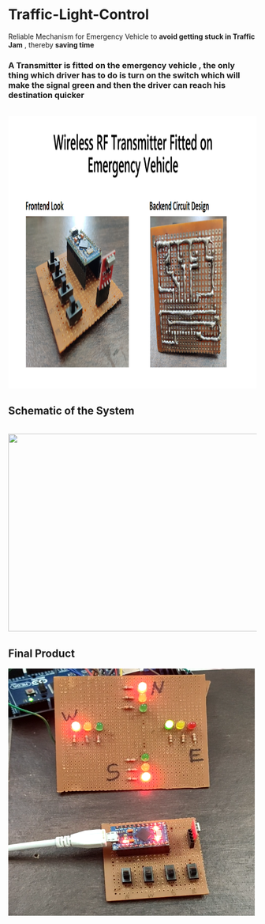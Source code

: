 # Traffic-Light-Control
Reliable Mechanism for Emergency Vehicle to <b>avoid getting stuck in Traffic Jam</b> , thereby <b>saving time </b>

### A Transmitter is fitted on the emergency vehicle , the only thing which driver has to do is turn on the switch which will make the signal green and then the driver can reach his destination quicker

<br>
<img src ="Transmitter.png" alt="#" width="800px" height="550px">

## Schematic of the System 
<br>
<img src ="Schematics Traffic Light Control System.png" alt"#" width="800px" height="400px">
<br>

## Final Product
<img src ="Traffic Light Control.png" alt="#" width="500px" height="500px">
